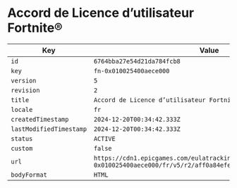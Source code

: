# Accord de Licence d’utilisateur Fortnite®

| Key | Value |
| --- | ----- |
| `id` | `6764bba27e54d21da784fcb8` |
| `key` | `fn-0x010025400aece000` |
| `version` | `5` |
| `revision` | `2` |
| `title` | `Accord de Licence d’utilisateur Fortnite®` |
| `locale` | `fr` |
| `createdTimestamp` | `2024-12-20T00:34:42.333Z` |
| `lastModifiedTimestamp` | `2024-12-20T00:34:42.333Z` |
| `status` | `ACTIVE` |
| `custom` | `false` |
| `url` | `https://cdn1.epicgames.com/eulatracking-download/fn-0x010025400aece000/fr/v5/r2/aff0a84efec5a9eaec35e37f3ad7417f.pdf` |
| `bodyFormat` | `HTML` |
